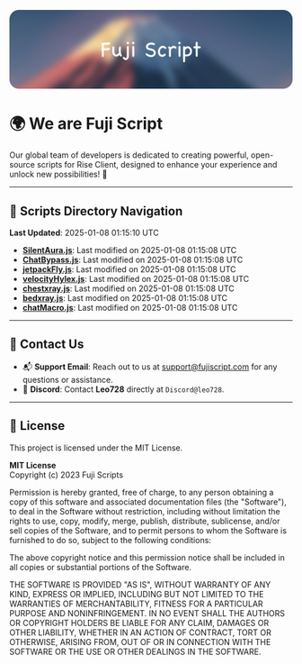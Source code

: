 ![Banner](.github/b.webp)

# 🌍 **We are Fuji Script**

Our global team of developers is dedicated to creating powerful, open-source scripts for Rise Client, designed to enhance your experience and unlock new possibilities! 🌟

---
<!-- SCRIPTS_NAVIGATION_START -->
## 📂 **Scripts Directory Navigation**

**Last Updated**: 2025-01-08 01:15:10 UTC

- **[SilentAura.js](scripts/SilentAura.js)**: Last modified on 2025-01-08 01:15:08 UTC
- **[ChatBypass.js](scripts/ChatBypass.js)**: Last modified on 2025-01-08 01:15:08 UTC
- **[jetpackFly.js](scripts/jetpackFly.js)**: Last modified on 2025-01-08 01:15:08 UTC
- **[velocityHylex.js](scripts/velocityHylex.js)**: Last modified on 2025-01-08 01:15:08 UTC
- **[chestxray.js](scripts/chestxray.js)**: Last modified on 2025-01-08 01:15:08 UTC
- **[bedxray.js](scripts/bedxray.js)**: Last modified on 2025-01-08 01:15:08 UTC
- **[chatMacro.js](scripts/chatMacro.js)**: Last modified on 2025-01-08 01:15:08 UTC

<!-- SCRIPTS_NAVIGATION_END -->

---

## 💬 **Contact Us**  
- 📬 **Support Email**: Reach out to us at [support@fujiscript.com](mailto:support@fujiscript.com) for any questions or assistance.  
- 💬 **Discord**: Contact **Leo728** directly at `Discord@leo728`.

---

## 📜 **License**

This project is licensed under the MIT License.  

**MIT License**  
Copyright (c) 2023 Fuji Scripts  

Permission is hereby granted, free of charge, to any person obtaining a copy of this software and associated documentation files (the "Software"), to deal in the Software without restriction, including without limitation the rights to use, copy, modify, merge, publish, distribute, sublicense, and/or sell copies of the Software, and to permit persons to whom the Software is furnished to do so, subject to the following conditions:  

The above copyright notice and this permission notice shall be included in all copies or substantial portions of the Software.  

THE SOFTWARE IS PROVIDED "AS IS", WITHOUT WARRANTY OF ANY KIND, EXPRESS OR IMPLIED, INCLUDING BUT NOT LIMITED TO THE WARRANTIES OF MERCHANTABILITY, FITNESS FOR A PARTICULAR PURPOSE AND NONINFRINGEMENT. IN NO EVENT SHALL THE AUTHORS OR COPYRIGHT HOLDERS BE LIABLE FOR ANY CLAIM, DAMAGES OR OTHER LIABILITY, WHETHER IN AN ACTION OF CONTRACT, TORT OR OTHERWISE, ARISING FROM, OUT OF OR IN CONNECTION WITH THE SOFTWARE OR THE USE OR OTHER DEALINGS IN THE SOFTWARE.  
